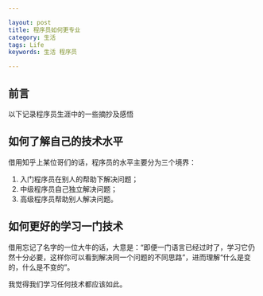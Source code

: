 ```yaml
---

layout: post
title: 程序员如何更专业
category: 生活
tags: Life
keywords: 生活 程序员

---
```


## 前言 ##

以下记录程序员生涯中的一些摘抄及感悟

## 如何了解自己的技术水平 ##

借用知乎上某位哥们的话，程序员的水平主要分为三个境界：

1. 入门程序员在别人的帮助下解决问题；
2. 中级程序员自己独立解决问题；
3. 高级程序员帮助别人解决问题。

## 如何更好的学习一门技术

借用忘记了名字的一位大牛的话，大意是：“即便一门语言已经过时了，学习它仍然十分必要，这样你可以看到解决同一个问题的不同思路”，进而理解“什么是变的，什么是不变的”。

我觉得我们学习任何技术都应该如此。